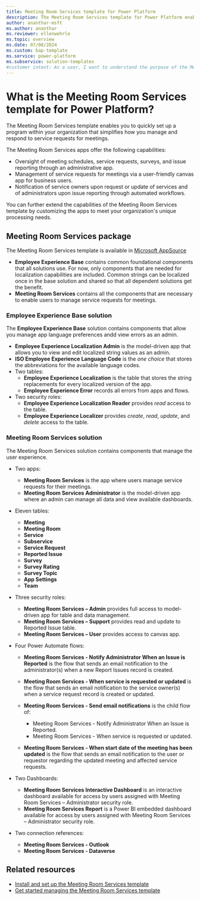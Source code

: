 ```yaml
---
title: Meeting Room Services template for Power Platform
description: The Meeting Room Services template for Power Platform enables you to easily set up a program that allows employees to submit expenses for reimbursement
author: ananthar-msft
ms.author: ananthar
ms.reviewer: ellenwehrle
ms.topic: overview
ms.date: 07/08/2024
ms.custom: bap-template
ms.service: power-platform
ms.subservice: solution-templates
#customer intent: As a user, I want to understand the purpose of the Meeting Room Services template so that I can use it effectively.
---
```


# What is the Meeting Room Services template for Power Platform?

The Meeting Room Services template enables you to quickly set up a program within your organization that simplifies how you manage and respond to service requests for meetings.

The Meeting Room Services apps offer the following capabilities:

- Oversight of meeting schedules, service requests, surveys, and issue reporting through an administrative app.
- Management of service requests for meetings via a user-friendly canvas app for business users.
- Notification of service owners upon request or update of services and of administrators upon issue reporting through automated workflows.

You can further extend the capabilities of the Meeting Room Services template by customizing the apps to meet your organization's unique processing needs.

## Meeting Room Services package

The Meeting Room Services template is available in [Microsoft AppSource](<https://aka.ms/MeetingRoomServicesTemplate>)

- **Employee Experience Base** contains common foundational components that all solutions use. For now, only components that are needed for localization capabilities are included. Common strings can be localized once in the base solution and shared so that all dependent solutions get the benefit.
- **Meeting Room Services** contains all the components that are necessary to enable users to manage service requests for meetings.

### Employee Experience Base solution

The **Employee Experience Base** solution contains components that allow you manage app language preferences andd view errors as an admin.

- **Employee Experience Localization Admin** is the model-driven app that allows you to view and edit localized string values as an admin.
- **ISO Employee Experience Language Code** is the *one choice* that stores the abbreviations for the available language codes.
- Two tables:
  - **Employee Experience Localization** is the table that stores the string replacements for every localized version of the app.
  - **Employee Experience Error** records all errors from apps and flows.
- Two security roles:
  - **Employee Experience Localization Reader** provides *read* access to the table.
  - **Employee Experience Localizer** provides *create*, *read*, *update*, and *delete* access to the table.

### Meeting Room Services solution

The Meeting Room Services solution contains components that manage the user experience.

- Two apps:
  - **Meeting Room Services** is the app where users manage service requests for their meetings.
  - **Meeting Room Services Administrator** is the model-driven app where an admin can manage all data and view available dashboards.

- Eleven tables:

  - **Meeting**
  - **Meeting Room**
  - **Service**
  - **Subservice**
  - **Service Request**
  - **Reported Issue**
  - **Survey**
  - **Survey Rating**
  - **Survey Topic**
  - **App Settings**
  - **Team**

- Three security roles:

  - **Meeting Room Services – Admin** provides full access to model-driven app for table and data management.
  - **Meeting Room Services – Support** provides read and update to Reported Issue table.
  - **Meeting Room Services – User** provides access to canvas app.

- Four Power Automate flows:

  - **Meeting Room Services - Notify Administrator When an Issue is Reported** is the flow that sends an email notification to the administrator(s) when a new Report Issues record is created.
  - **Meeting Room Services - When service is requested or updated** is the flow that sends an email notification to the service owner(s) when a service request record is created or updated.
  - **Meeting Room Services - Send email notifications** is the child flow of:

    - Meeting Room Services - Notify Administrator When an Issue is Reported.
    - Meeting Room Services - When service is requested or updated.

  - **Meeting Room Services - When start date of the meeting has been updated** is the flow that sends an email notification to the user or requestor regarding the updated meeting and affected service requests.

- Two Dashboards:

  - **Meeting Room Services Interactive Dashboard** is an interactive dashboard available for access by users assigned with Meeting Room Services – Administrator security role.
  - **Meeting Room Services Report** is a Power BI embedded dashboard available for access by users assigned with Meeting Room Services – Administrator security role.

- Two connection references:

  - **Meeting Room Services - Outlook**
  - **Meeting Room Services - Dataverse**

## Related resources

- [Install and set up the Meeting Room Services template](install-and-set-up.md)
- [Get started managing the Meeting Room Services template](manage.md)
